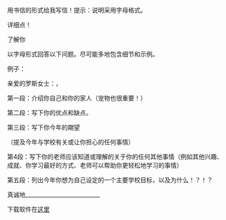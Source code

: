 <head>
    <meta charset="UTF-8">
    <link rel="shortcut icon" href="https://zlc1003.github.io/leo/logo.gif" type="image/x-icon">
    <title>hello Leo</title>
</head>

用书信的形式给我写信！提示：说明采用字母格式。

详细点！




了解你

以字母形式回答以下问题。尽可能多地包含细节和示例。

例子：

亲爱的罗斯女士：，

第一段：介绍你自己和你的家人（宠物也很重要！）

第二段：写下你的优点和缺点。

第三段：写下你今年的期望

（提及今年与学校有关或让你担心的任何事情）

第4段：写下你的老师应该知道或理解的关于你的任何其他事情（例如其他兴趣、成就、你学习最好的方式、老师可以帮助你更轻松地学习的事情）

第五段：列出今年你想为自己设定的一个主要学校目标，以及为什么！？！？

真诚地___________________________


下载软件在[这里](https://pc.qq.com)
